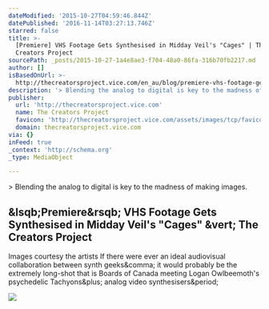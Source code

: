 ```yaml
---
dateModified: '2015-10-27T04:59:46.844Z'
datePublished: '2016-11-14T03:27:13.746Z'
starred: false
title: >-
  [Premiere] VHS Footage Gets Synthesised in Midday Veil's "Cages" | The
  Creators Project
sourcePath: _posts/2015-10-27-1a4e8ae3-f704-48a0-86fa-316b70fb2217.md
author: []
isBasedOnUrl: >-
  http://thecreatorsproject.vice.com/en_au/blog/premiere-vhs-footage-gets-synthesized-in-midday-veils-cages
description: '> Blending the analog to digital is key to the madness of making images.'
publisher:
  url: 'http://thecreatorsproject.vice.com'
  name: The Creators Project
  favicon: 'http://thecreatorsproject.vice.com/assets/images/tcp/favicons/favicon.ico'
  domain: thecreatorsproject.vice.com
via: {}
inFeed: true
_context: 'http://schema.org'
_type: MediaObject

---
```

\> Blending the analog to digital is key to the madness of making images.

<article style=""><h1>&amp;lsqb;Premiere&amp;rsqb; VHS Footage Gets Synthesised in Midday Veil's "Cages" &amp;vert; The Creators Project</h1><p>Images courtesy the artists If there were ever an ideal audiovisual collaboration between synth geeks&amp;comma; it would probably be the extremely long-shot that is Boards of Canada meeting Logan Owlbeemoth's psychedelic Tachyons&amp;plus; analog video synthesisers&amp;period;</p><img src="http://thecreatorsproject-images.vice.com/content-images/article/music-video-found-footage-gets-remixed-by-a-video-synth/254b567d43e29ac12d69216a9d640935.jpg?1xw:0.48275862068966xh;*,*&amp;resize=1200:*" /></article>